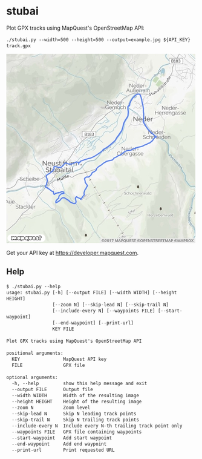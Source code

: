 # stubai

Plot GPX tracks using MapQuest's OpenStreetMap API:

```
./stubai.py --width=500 --height=500 --output=example.jpg ${API_KEY} track.gpx
```

![map.jpg](https://raw.githubusercontent.com/abau/stubai/master/example.jpg)

Get your API key at https://developer.mapquest.com.

## Help

```
$ ./stubai.py --help
usage: stubai.py [-h] [--output FILE] [--width WIDTH] [--height HEIGHT]
                 [--zoom N] [--skip-lead N] [--skip-trail N]
                 [--include-every N] [--waypoints FILE] [--start-waypoint]
                 [--end-waypoint] [--print-url]
                 KEY FILE

Plot GPX tracks using MapQuest's OpenStreetMap API

positional arguments:
  KEY                MapQuest API key
  FILE               GPX file

optional arguments:
  -h, --help         show this help message and exit
  --output FILE      Output file
  --width WIDTH      Width of the resulting image
  --height HEIGHT    Height of the resulting image
  --zoom N           Zoom level
  --skip-lead N      Skip N leading track points
  --skip-trail N     Skip N trailing track points
  --include-every N  Include every N-th trailing track point only
  --waypoints FILE   GPX file containing waypoints
  --start-waypoint   Add start waypoint
  --end-waypoint     Add end waypoint
  --print-url        Print requested URL
```
